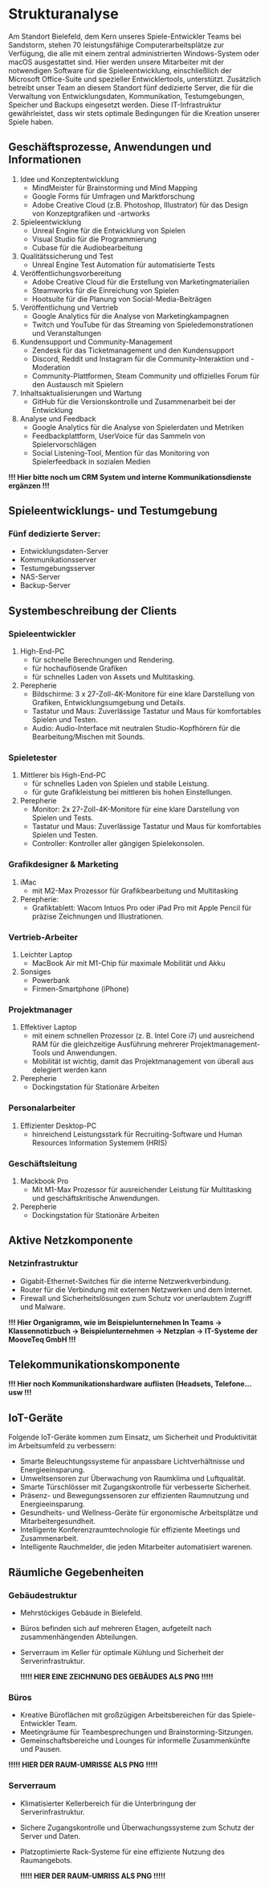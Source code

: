 # Strukturanalyse
Am Standort Bielefeld, dem Kern unseres Spiele-Entwickler Teams bei Sandstorm, stehen 70 leistungsfähige Computerarbeitsplätze zur Verfügung, die alle mit einem zentral administrierten Windows-System oder macOS ausgestattet sind. Hier werden unsere Mitarbeiter mit der notwendigen Software für die Spieleentwicklung, einschließlich der Microsoft Office-Suite und spezieller Entwicklertools, unterstützt. Zusätzlich betreibt unser Team an diesem Standort fünf dedizierte Server, die für die Verwaltung von Entwicklungsdaten, Kommunikation, Testumgebungen, Speicher und Backups eingesetzt werden. Diese  IT-Infrastruktur gewährleistet, dass wir stets optimale Bedingungen für die Kreation unserer Spiele haben.

## Geschäftsprozesse, Anwendungen und Informationen
1. Idee und Konzeptentwicklung
   - MindMeister für Brainstorming und Mind Mapping
   - Google Forms für Umfragen und Marktforschung
   - Adobe Creative Cloud (z.B. Photoshop, Illustrator) für das Design von Konzeptgrafiken und -artworks
2. Spieleentwicklung
   - Unreal Engine für die Entwicklung von Spielen
   - Visual Studio für die Programmierung
   - Cubase für die Audiobearbeitung
3. Qualitätssicherung und Test
   - Unreal Engine Test Automation für automatisierte Tests   
4. Veröffentlichungsvorbereitung
   - Adobe Creative Cloud für die Erstellung von Marketingmaterialien
   - Steamworks für die Einreichung von Spielen
   - Hootsuite für die Planung von Social-Media-Beiträgen
5. Veröffentlichung und Vertrieb
   - Google Analytics für die Analyse von Marketingkampagnen
   - Twitch und YouTube für das Streaming von Spieledemonstrationen und Veranstaltungen
6. Kundensupport und Community-Management
   - Zendesk für das Ticketmanagement und den Kundensupport
   - Discord, Reddit und Instagram für die Community-Interaktion und -Moderation
   - Community-Plattformen, Steam Community und offizielles Forum für den Austausch mit Spielern
8. Inhaltsaktualisierungen und Wartung
   - GitHub für die Versionskontrolle und Zusammenarbeit bei der Entwicklung 
9. Analyse und Feedback
   - Google Analytics für die Analyse von Spielerdaten und Metriken
   - Feedbackplattform, UserVoice für das Sammeln von Spielervorschlägen
   - Social Listening-Tool, Mention für das Monitoring von Spielerfeedback in sozialen Medien

**!!! Hier bitte noch um CRM System und interne Kommunikationsdienste ergänzen  !!!**

## Spieleentwicklungs- und Testumgebung
### Fünf dedizierte Server:
- Entwicklungsdaten-Server
- Kommunikationsserver
- Testumgebungsserver
- NAS-Server
- Backup-Server


## Systembeschreibung der Clients
### Spieleentwickler
   1. High-End-PC
      - für schnelle Berechnungen und Rendering.
      - für hochauflösende Grafiken
      - für schnelles Laden von Assets und Multitasking.
   2. Perepherie
      - Bildschirme: 3 x 27-Zoll-4K-Monitore für eine klare Darstellung von Grafiken, Entwicklungsumgebung und Details.
      - Tastatur und Maus: Zuverlässige Tastatur und Maus für komfortables Spielen und Testen.
      - Audio: Audio-Interface mit neutralen Studio-Kopfhörern für die Bearbeitung/Mischen mit Sounds.
        
### Spieletester
   1. Mittlerer bis High-End-PC
      - für schnelles Laden von Spielen und stabile Leistung.
      - für gute Grafikleistung bei mittleren bis hohen Einstellungen.
   2. Perepherie
      - Monitor: 2x 27-Zoll-4K-Monitore für eine klare Darstellung von Spielen und Tests.
      - Tastatur und Maus: Zuverlässige Tastatur und Maus für komfortables Spielen und Testen.
      - Controller: Kontroller aller gängigen Spielekonsolen.
      
### Grafikdesigner & Marketing
   1. iMac
      - mit M2-Max Prozessor für Grafikbearbeitung und Multitasking
   2. Perepherie:
      - Grafiktablett: Wacom Intuos Pro oder iPad Pro mit Apple Pencil für präzise Zeichnungen und Illustrationen.
      
### Vertrieb-Arbeiter
   1. Leichter Laptop
      - MacBook Air mit M1-Chip für maximale Mobilität und Akku
   2. Sonsiges
      - Powerbank
      - Firmen-Smartphone (iPhone) 
### Projektmanager
   1. Effektiver Laptop
      - mit einem schnellen Prozessor (z. B. Intel Core i7) und ausreichend RAM für die gleichzeitige Ausführung mehrerer Projektmanagement-Tools und Anwendungen.
      - Mobilität ist wichtig, damit das Projektmanagement von überall aus delegiert werden kann
   2. Perepherie
      - Dockingstation für Stationäre Arbeiten
### Personalarbeiter
   1. Effizienter Desktop-PC 
      - hinreichend Leistungsstark für Recruiting-Software und Human Resources Information Systemem (HRIS)
### Geschäftsleitung
   1. Mackbook Pro
      - Mit M1-Max Prozessor für ausreichender Leistung für Multitasking und geschäftskritische Anwendungen.
   2. Perepherie
      - Dockingstation für Stationäre Arbeiten
     

## Aktive Netzkomponente
### Netzinfrastruktur
- Gigabit-Ethernet-Switches für die interne Netzwerkverbindung.
- Router für die Verbindung mit externen Netzwerken und dem Internet.
- Firewall und Sicherheitslösungen zum Schutz vor unerlaubtem Zugriff und Malware.


**!!! Hier Organigramm, wie im Beispielunternehmen In Teams -> Klassennotizbuch -> Beispielunternehmen -> Netzplan ->  IT-Systeme der MooveTeq GmbH  !!!**

## Telekommunikationskomponente
**!!! Hier noch Kommunikationshardware auflisten (Headsets, Telefone... usw !!!**

## IoT-Geräte
Folgende IoT-Geräte kommen zum Einsatz, um Sicherheit und Produktivität im Arbeitsumfeld zu verbessern: 
- Smarte Beleuchtungssysteme für anpassbare Lichtverhältnisse und Energieeinsparung.
- Umweltsensoren zur Überwachung von Raumklima und Luftqualität.
- Smarte Türschlösser mit Zugangskontrolle für verbesserte Sicherheit.
- Präsenz- und Bewegungssensoren zur effizienten Raumnutzung und Energieeinsparung.
- Gesundheits- und Wellness-Geräte für ergonomische Arbeitsplätze und Mitarbeitergesundheit.
- Intelligente Konferenzraumtechnologie für effiziente Meetings und Zusammenarbeit.
- Intelligente Rauchmelder, die jeden Mitarbeiter automatisiert warenen.



## Räumliche Gegebenheiten
### Gebäudestruktur

- Mehrstöckiges Gebäude in Bielefeld.
- Büros befinden sich auf mehreren Etagen, aufgeteilt nach zusammenhängenden Abteilungen.
- Serverraum im Keller für optimale Kühlung und Sicherheit der Serverinfrastruktur.

  **!!!!!  HIER EINE ZEICHNUNG DES GEBÄUDES ALS PNG !!!!!**

### Büros

- Kreative Büroflächen mit großzügigen Arbeitsbereichen für das Spiele-Entwickler Team.
- Meetingräume für Teambesprechungen und Brainstorming-Sitzungen.
- Gemeinschaftsbereiche und Lounges für informelle Zusammenkünfte und Pausen.

**!!!!!  HIER DER RAUM-UMRISSE ALS PNG !!!!!**

### Serverraum

- Klimatisierter Kellerbereich für die Unterbringung der Serverinfrastruktur.
- Sichere Zugangskontrolle und Überwachungssysteme zum Schutz der Server und Daten.
- Platzoptimierte Rack-Systeme für eine effiziente Nutzung des Raumangebots.

  **!!!!!  HIER DER RAUM-UMRISS ALS PNG !!!!!**
